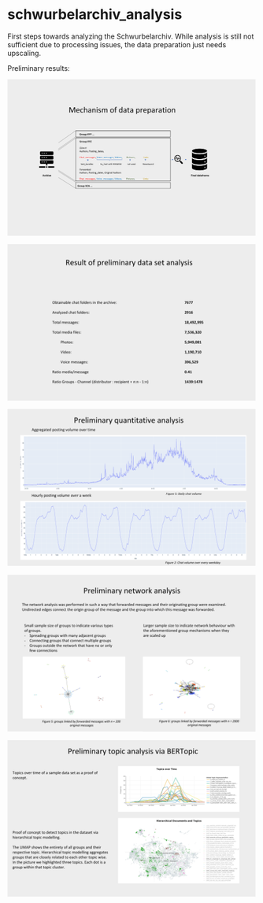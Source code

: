 # schwurbelarchiv_analysis
First steps towards analyzing the Schwurbelarchiv. While analysis is still not sufficient due to processing issues, the data preparation just needs upscaling.

Preliminary results:

![](prelim_images/mechanism_of_data_prep.png)

![](prelim_images/prelim_quant_results.png)

![](prelim_images/prelim_content_dist.png)

![](prelim_images/prelim_network_results.png)

![](prelim_images/prelim_topic_model.png)
